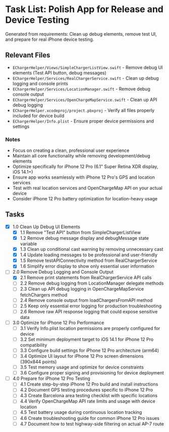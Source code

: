 # Task List: Polish App for Release and Device Testing

Generated from requirements: Clean up debug elements, remove test UI, and prepare for real iPhone device testing.

## Relevant Files

- `EChargerHelper/Views/SimpleChargerListView.swift` - Remove debug UI elements (Test API button, debug messages)
- `EChargerHelper/Services/RealChargerService.swift` - Clean up debug logging and console prints
- `EChargerHelper/Services/LocationManager.swift` - Remove debug console output
- `EChargerHelper/Services/OpenChargeMapService.swift` - Clean up API debug logging
- `EChargerHelper.xcodeproj/project.pbxproj` - Verify all files properly included for device build
- `EChargerHelper/Info.plist` - Ensure proper device permissions and settings

### Notes

- Focus on creating a clean, professional user experience
- Maintain all core functionality while removing development/debug elements
- Optimize specifically for iPhone 12 Pro (6.1" Super Retina XDR display, iOS 14.1+)
- Ensure app works seamlessly with iPhone 12 Pro's GPS and location services
- Test with real location services and OpenChargeMap API on your actual device
- Consider iPhone 12 Pro battery optimization for location-heavy usage

## Tasks

- [x] 1.0 Clean Up Debug UI Elements
  - [x] 1.1 Remove "Test API" button from SimpleChargerListView
  - [x] 1.2 Remove debug message display and debugMessage state variable
  - [x] 1.3 Clean up conditional cast warning by removing unnecessary cast
  - [x] 1.4 Update loading messages to be professional and user-friendly
  - [x] 1.5 Remove testAPIConnectivity method from RealChargerService
  - [x] 1.6 Simplify error display to show only essential user information
- [ ] 2.0 Remove Debug Logging and Console Output
  - [x] 2.1 Remove print statements from RealChargerService API calls
  - [ ] 2.2 Remove debug logging from LocationManager delegate methods
  - [ ] 2.3 Clean up API debug logging in OpenChargeMapService fetchChargers method
  - [ ] 2.4 Remove console output from loadChargersFromAPI method
  - [ ] 2.5 Keep only essential error logging for production troubleshooting
  - [ ] 2.6 Remove raw API response logging that could expose sensitive data
- [ ] 3.0 Optimize for iPhone 12 Pro Performance
  - [ ] 3.1 Verify Info.plist location permissions are properly configured for device
  - [ ] 3.2 Set minimum deployment target to iOS 14.1 for iPhone 12 Pro compatibility
  - [ ] 3.3 Configure build settings for iPhone 12 Pro architecture (arm64)
  - [ ] 3.4 Optimize UI layout for iPhone 12 Pro screen dimensions (390x844 points)
  - [ ] 3.5 Test memory usage and optimize for device constraints
  - [ ] 3.6 Configure proper signing and provisioning for device deployment
- [ ] 4.0 Prepare for iPhone 12 Pro Testing
  - [ ] 4.1 Create step-by-step iPhone 12 Pro build and install instructions
  - [ ] 4.2 Document GPS testing procedures specific to iPhone 12 Pro
  - [ ] 4.3 Create Barcelona area testing checklist with specific locations
  - [ ] 4.4 Verify OpenChargeMap API rate limits and usage with device location
  - [ ] 4.5 Test battery usage during continuous location tracking
  - [ ] 4.6 Create troubleshooting guide for common iPhone 12 Pro issues
  - [ ] 4.7 Document how to test highway-side filtering on actual AP-7 route